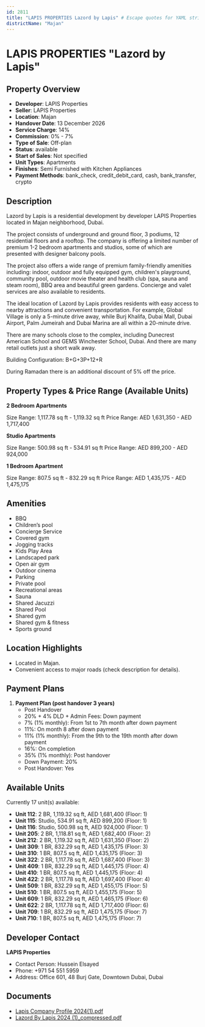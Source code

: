 ```yaml
---
id: 2811
title: "LAPIS PROPERTIES Lazord by Lapis" # Escape quotes for YAML string
districtName: "Majan"
---
```


# LAPIS PROPERTIES "Lazord by Lapis"

## Property Overview
- **Developer**: LAPIS Properties
- **Seller**: LAPIS Properties
- **Location**: Majan
- **Handover Date**: 13 December 2026
- **Service Charge**: 14%
- **Commission**: 0% - 7%
- **Type of Sale**: Off-plan
- **Status**: available
- **Start of Sales**: Not specified
- **Unit Types**: Apartments
- **Finishes**: Semi Furnished with Kitchen Appliances
- **Payment Methods**: bank_check, credit_debit_card, cash, bank_transfer, crypto

## Description
Lazord by Lapis is a residential development by developer LAPIS Properties located in Majan neighborhood, Dubai.

The project consists of underground and ground floor, 3 podiums, 12 residential floors and a rooftop. The company is offering a limited number of premium 1-2 bedroom apartments and studios, some of which are presented with designer balcony pools.

The project also offers a wide range of premium family-friendly amenities including: indoor, outdoor and fully equipped gym, children's playground, community pool, outdoor movie theater and health club (spa, sauna and steam room), BBQ area and beautiful green gardens. Concierge and valet services are also available to residents.

The ideal location of Lazord by Lapis provides residents with easy access to nearby attractions and convenient transportation. For example, Global Village is only a 5-minute drive away, while Burj Khalifa, Dubai Mall, Dubai Airport, Palm Jumeirah and Dubai Marina are all within a 20-minute drive. 

There are many schools close to the complex, including Dunecrest American School and GEMS Winchester School, Dubai. And there are many retail outlets just a short walk away.

Building Configuration: B+G+3P+12+R

During Ramadan there is an additional discount of 5% off the price.

## Property Types & Price Range (Available Units)
**2 Bedroom Apartments**

Size Range: 1,117.78 sq ft - 1,119.32 sq ft
Price Range: AED 1,631,350 - AED 1,717,400

**Studio Apartments**

Size Range: 500.98 sq ft - 534.91 sq ft
Price Range: AED 899,200 - AED 924,000

**1 Bedroom Apartment**

Size Range: 807.5 sq ft - 832.29 sq ft
Price Range: AED 1,435,175 - AED 1,475,175

## Amenities
- BBQ
- Children’s pool
- Concierge Service
- Covered gym
- Jogging tracks
- Kids Play Area
- Landscaped park
- Open air gym
- Outdoor cinema
- Parking
- Private pool
- Recreational areas
- Sauna
- Shared Jacuzzi
- Shared Pool
- Shared gym
- Shared gym & fitness
- Sports ground

## Location Highlights
- Located in Majan.
- Convenient access to major roads (check description for details).

## Payment Plans
1. **Payment Plan (post handover 3 years)**
   - Post Handover
   - 20% + 4% DLD + Admin Fees: Down payment
   - 7% (1% monthly): From 1st to 7th month after down payment
   - 11%: On month 8 after down payment
   - 11% (1% monthly): From the 9th to the 19th month after down payment
   - 16%: On completion
   - 35% (1% monthly): Post handover
   - Down Payment: 20%
   - Post Handover: Yes

## Available Units
Currently 17 unit(s) available:
- **Unit 112**: 2 BR, 1,119.32 sq ft, AED 1,681,400 (Floor: 1)
- **Unit 115**: Studio, 534.91 sq ft, AED 899,200 (Floor: 1)
- **Unit 116**: Studio, 500.98 sq ft, AED 924,000 (Floor: 1)
- **Unit 205**: 2 BR, 1,118.81 sq ft, AED 1,682,400 (Floor: 2)
- **Unit 212**: 2 BR, 1,119.32 sq ft, AED 1,631,350 (Floor: 2)
- **Unit 309**: 1 BR, 832.29 sq ft, AED 1,435,175 (Floor: 3)
- **Unit 310**: 1 BR, 807.5 sq ft, AED 1,435,175 (Floor: 3)
- **Unit 322**: 2 BR, 1,117.78 sq ft, AED 1,687,400 (Floor: 3)
- **Unit 409**: 1 BR, 832.29 sq ft, AED 1,445,175 (Floor: 4)
- **Unit 410**: 1 BR, 807.5 sq ft, AED 1,445,175 (Floor: 4)
- **Unit 422**: 2 BR, 1,117.78 sq ft, AED 1,697,400 (Floor: 4)
- **Unit 509**: 1 BR, 832.29 sq ft, AED 1,455,175 (Floor: 5)
- **Unit 510**: 1 BR, 807.5 sq ft, AED 1,455,175 (Floor: 5)
- **Unit 609**: 1 BR, 832.29 sq ft, AED 1,465,175 (Floor: 6)
- **Unit 622**: 2 BR, 1,117.78 sq ft, AED 1,717,400 (Floor: 6)
- **Unit 709**: 1 BR, 832.29 sq ft, AED 1,475,175 (Floor: 7)
- **Unit 710**: 1 BR, 807.5 sq ft, AED 1,475,175 (Floor: 7)

## Developer Contact
**LAPIS Properties**
- Contact Person: Hussein Elsayed
- Phone: +971 54 551 5959
- Address: Office 601, 48 Burj Gate, Downtown Dubai, Dubai

## Documents
- [Lapis Company Profile 2024(1).pdf](https://cdn.geniemap.net/2024/08/13/5ZKMP2LVHPTroLuko40xmkBbuCNlnLSokityRtNe.pdf)
- [Lazord By Lapis 2024 (1)_compressed.pdf](https://cdn.geniemap.net/2024/09/05/JQUkKyiltKxP3kAxqdWYn5cFuUmh4TTcyUyp4qMF.pdf)
